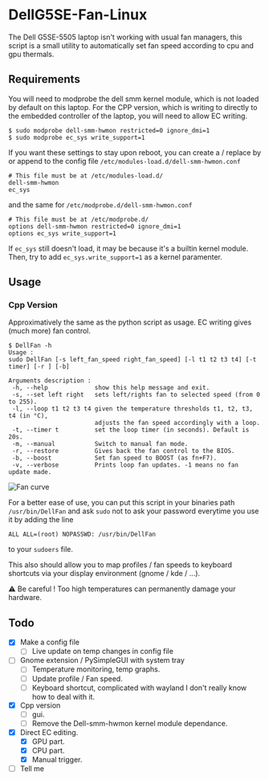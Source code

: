 # DellG5SE-Fan-Linux
The Dell G5SE-5505 laptop isn't working with usual fan managers, this script is a small utility to automatically set fan speed according to cpu and gpu thermals.
## Requirements
You will need to modprobe the dell smm kernel module, which is not loaded by default on this laptop. For the CPP version, which is writing to directly to the embedded controller of the laptop, you will need to allow EC writing.
```shell
$ sudo modprobe dell-smm-hwmon restricted=0 ignore_dmi=1
$ sudo modprobe ec_sys write_support=1 
```
If you want these settings to stay upon reboot, you can create a / replace by or append to the config file  `/etc/modules-load.d/dell-smm-hwmon.conf` 
```shell
# This file must be at /etc/modules-load.d/
dell-smm-hwmon
ec_sys
```
and the same for `/etc/modprobe.d/dell-smm-hwmon.conf` 
```shell
# This file must be at /etc/modprobe.d/
options dell-smm-hwmon restricted=0 ignore_dmi=1
options ec_sys write_support=1
```
If `ec_sys` still doesn't load, it may be because it's a builtin kernel module. Then, try to add `ec_sys.write_support=1` as a kernel paramenter. 

## Usage

### Cpp Version
Approximatively the same as the python script as usage. EC writing gives (much more) fan control.
```shell
$ DellFan -h
Usage :
sudo DellFan [-s left_fan_speed right_fan_speed] [-l t1 t2 t3 t4] [-t timer] [-r ] [-b]

Arguments description :
 -h, --help             show this help message and exit.
 -s, --set left right   sets left/rights fan to selected speed (from 0 to 255).
 -l, --loop t1 t2 t3 t4 given the temperature thresholds t1, t2, t3, t4 (in °C),
                        adjusts the fan speed accordingly with a loop.
 -t, --timer t          set the loop timer (in seconds). Default is 20s.
 -m, --manual           Switch to manual fan mode.
 -r, --restore          Gives back the fan control to the BIOS.
 -b, --boost            Set fan speed to BOOST (as fn+F7).
 -v, --verbose          Prints loop fan updates. -1 means no fan update made.

```
![Fan curve](https://raw.githubusercontent.com/DavidLapous/DellG5SE-Fan-Linux/main/fan_curve.svg)

For a better ease of use, you can put this script in your binaries path `/usr/bin/DellFan` and ask `sudo` not to ask your password everytime you use it by adding the line
```
ALL ALL=(root) NOPASSWD: /usr/bin/DellFan
```
to your `sudoers` file.

This also should allow you to map profiles / fan speeds to keyboard shortcuts via your display environment (gnome / kde / ...).

:warning: Be careful ! Too high temperatures can permanently damage your hardware.

## Todo
- [x] Make a config file
  - [ ] Live update on temp changes in config file
- [ ] Gnome extension / PySimpleGUI with system tray 
  - [ ] Temperature monitoring, temp graphs.
  - [ ] Update profile / Fan speed.
  - [ ] Keyboard shortcut, complicated with wayland I don't really know how to deal with it.
- [x] Cpp version 
  - [ ] gui.
  - [ ] Remove the Dell-smm-hwmon kernel module dependance.
- [x] Direct EC editing.
  - [x] GPU part.
  - [x] CPU part.
  - [x] Manual trigger. 
- [ ] Tell me 
